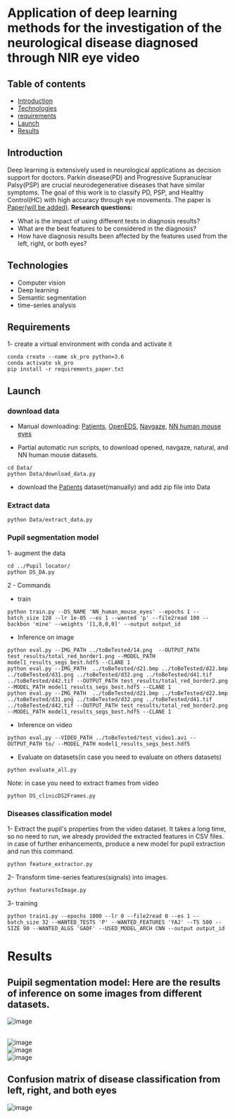 # Application of deep learning methods for the investigation of the neurological disease diagnosed through NIR eye video

## Table of contents
* [Introduction](#introduction)
* [Technologies](#technologies)
* [requirements](#requirements)
* [Launch](#launch)
* [Results](#results)

## Introduction
Deep learning is extensively used in neurological applications as decision support for doctors. Parkin disease(PD) and Progressive Supranuclear Palsy(PSP) are crucial neurodegenerative diseases that have similar symptoms. The goal of this work is to classify PD, PSP, and Healthy Control(HC) with high accuracy through eye movements. The paper is <a href="" target="_blank">Paper(will be added)</a>.
**Research questions:**
- What is the impact of using different tests in diagnosis results?
- What are the best features to be considered in the diagnosis?
- How have diagnosis results been affected by the features used from the left, right, or both
eyes?

## Technologies
* Computer vision
* Deep learning
* Semantic segmentation
* time-series analysis

## Requirements
1- create a virtual environment with conda and activate it
```
conda create --name sk_pro python=3.6
conda activate sk_pro
pip install -r requirements_paper.txt
```
## Launch
### download data

* Manual downloading:
<a href="" target="_blank">Patients</a>, <a href="https://cs.rit.edu/~cgaplab/RIT-Eyes/" target="_blank">OpenEDS</a>, <a href="https://cs.rit.edu/~cgaplab/RIT-Eyes/" target="_blank">Navgaze</a>, <a href="https://zenodo.org/record/4488164#.Y7U7YdVByUl" target="_blank">NN human mouse eyes</a>

* Partial automatic run scripts, to download opened, navgaze, natural, and NN human mouse datasets.
```
cd Data/
python Data/download_data.py
```
- download the <a href="" target="_blank">Patients</a> dataset(manually) and add zip file into Data

### Extract data
```
python Data/extract_data.py
```


### Pupil segmentation model
1- augment the data
```
cd ../Pupil locator/
python DS_DA.py
```
2 - Commands
* train
```
python train.py --DS_NAME 'NN_human_mouse_eyes' --epochs 1 --batch_size 128 --lr 1e-05 --es 1 --wanted 'p' --file2read 100 --backbon 'mine' --weights '[1,0,0,0]' --output output_id
```
* Inference on image
```
python eval.py --IMG_PATH ../toBeTested/14.png  --OUTPUT_PATH test_results/total_red_border1.png --MODEL_PATH model1_results_segs_best.hdf5 --CLANE 1
python eval.py --IMG_PATH  ../toBeTested/d21.bmp ../toBeTested/d22.bmp ../toBeTested/d31.png ../toBeTested/d32.png ../toBeTested/d41.tif ../toBeTested/d42.tif --OUTPUT_PATH test_results/total_red_border2.png --MODEL_PATH model1_results_segs_best.hdf5 --CLANE 1
python eval.py --IMG_PATH  ../toBeTested/d21.bmp ../toBeTested/d22.bmp ../toBeTested/d31.png ../toBeTested/d32.png ../toBeTested/d41.tif ../toBeTested/d42.tif --OUTPUT_PATH test_results/total_red_border2.png --MODEL_PATH model1_results_segs_best.hdf5 --CLANE 1
```
* Inference on video
```
python eval.py --VIDEO_PATH ../toBeTested/test_video1.avi --OUTPUT_PATH to/ --MODEL_PATH model1_results_segs_best.hdf5
```
* Evaluate on datasets(in case you need to evaluate on others datasets)
```
python evaluate_all.py
```
Note: in case you need to extract frames from video
```
python DS_clinicDS2Frames.py
```
### Diseases classification model
1- Extract the pupil's properties from the video dataset. It takes a long time, so no need to run, we already provided the extracted features in CSV files. in case of further enhancements, produce a new model for pupil extraction and run this command.
```
python feature_extractor.py
```
2- Transform time-series features(signals) into images.
```
python featuresToImage.py
```
3- training
```
python train1.py --epochs 1000 --lr 0 --file2read 0 --es 1 --batch_size 32 --WANTED_TESTS 'P' --WANTED_FEATURES 'YAJ' --TS 500 --SIZE 90 --WANTED_ALGS 'GADF' --USED_MODEL_ARCH CNN --output output_id
```
# Results
## **Puipil segmentation model: Here are the results of inference on some images from different datasets.**
![image](https://github.com/Hammoudmsh/Neurological-disease-diagonisis-through-eye-movements/assets/57059181/da381039-1069-4e43-b537-d98d35c5a0b9)
***<p style="text-align: center;">   </p>***
<br />
![image](https://github.com/Hammoudmsh/Neurological-disease-diagonisis-through-eye-movements/assets/57059181/fe8558bf-8940-4bbc-b41c-db9744d0edda)
<br />
![image](https://github.com/Hammoudmsh/Neurological-disease-diagonisis-through-eye-movements/assets/57059181/17f25b51-6e9f-4f75-a658-5ef2db4e2594)
<br />
![image](https://github.com/Hammoudmsh/Neurological-disease-diagonisis-through-eye-movements/assets/57059181/6772c759-a321-4e2d-820f-8d78b8c7d2e3)
<br />
## **Confusion matrix of disease classification from left, right, and both eyes**
![image](https://github.com/Hammoudmsh/Neurological-disease-diagonisis-through-NIR-eye-video/assets/57059181/98d8c314-1926-450b-80ad-3d1fd78a38c5)



